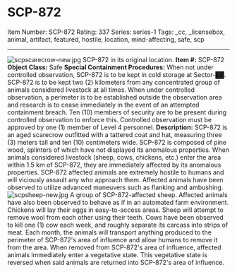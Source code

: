 # SCP-872
Item Number: SCP-872
Rating: 337
Series: series-1
Tags: _cc, _licensebox, animal, artifact, featured, hostile, location, mind-affecting, safe, scp

---

![scpscarecrow-new.jpg](https://scp-wiki.wdfiles.com/local--files/scp-872/scpscarecrow-new.jpg)
SCP-872 in its original location.
**Item #:** SCP-872
**Object Class:** Safe
**Special Containment Procedures:** When not under controlled observation, SCP-872 is to be kept in cold storage at Sector-██. SCP-872 is to be kept two (2) kilometers from any concentrated group of animals considered livestock at all times.
When under controlled observation, a perimeter is to be established outside the observation area and research is to cease immediately in the event of an attempted containment breach. Ten (10) members of security are to be present during controlled observation to enforce this. Controlled observation must be approved by one (1) member of Level 4 personnel.
**Description:** SCP-872 is an aged scarecrow outfitted with a tattered coat and hat, measuring three (3) meters tall and ten (10) centimeters wide. SCP-872 is composed of pine wood, splinters of which have not displayed its anomalous properties.
When animals considered livestock (sheep, cows, chickens, etc.) enter the area within 1.5 km of SCP-872, they are immediately affected by its anomalous properties. SCP-872 affected animals are extremely hostile to humans and will viciously assault any who approach them. Affected animals have been observed to utilize advanced maneuvers such as flanking and ambushing.
![scpsheep-new.jpg](https://scp-wiki.wdfiles.com/local--files/scp-872/scpsheep-new.jpg)
A group of SCP-872-affected sheep.
Affected animals have also been observed to behave as if in an automated farm environment. Chickens will lay their eggs in easy-to-access areas. Sheep will attempt to remove wool from each other using their teeth. Cows have been observed to kill one (1) cow each week, and roughly separate its carcass into strips of meat.
Each month, the animals will transport anything produced to the perimeter of SCP-872's area of influence and allow humans to remove it from the area.
When removed from SCP-872's area of influence, affected animals immediately enter a vegetative state. This vegetative state is reversed when said animals are returned into SCP-872's area of influence.